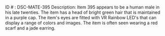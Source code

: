 ID # : DSC-MATE-395
Description: Item 395 appears to be a human male in his late twenties. The item has a head of bright green hair that is maintained in a purple cap. The item's eyes are fitted with VR Rainbow LED's that can display a range of colors and images. The item is often seen wearing a red scarf and a jade earring.
